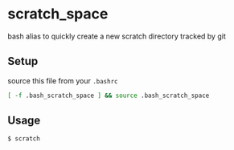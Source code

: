 # scratch_space

bash alias to quickly create a new scratch directory tracked by git

## Setup

source this file from your `.bashrc`

```bash
[ -f .bash_scratch_space ] && source .bash_scratch_space 
```

## Usage

```
$ scratch
```
